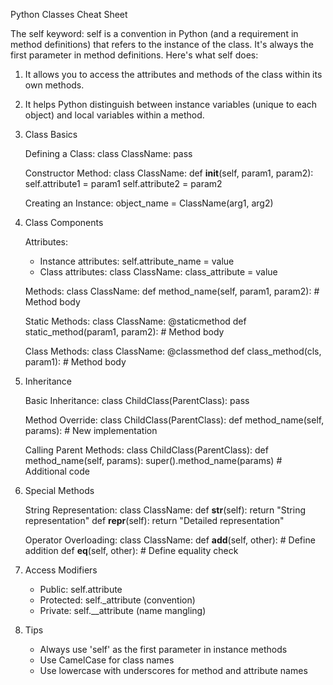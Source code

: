 Python Classes Cheat Sheet

The self keyword:
self is a convention in Python (and a requirement in method definitions) that refers to the instance of the class. It's always the first parameter in method definitions.
Here's what self does:
1. It allows you to access the attributes and methods of the class within its own methods.
2. It helps Python distinguish between instance variables (unique to each object) and local variables within a method.


1. Class Basics
   
   Defining a Class:
   class ClassName:
       pass

   Constructor Method:
   class ClassName:
       def __init__(self, param1, param2):
           self.attribute1 = param1
           self.attribute2 = param2

   Creating an Instance:
   object_name = ClassName(arg1, arg2)

2. Class Components

   Attributes:
   - Instance attributes: self.attribute_name = value
   - Class attributes: 
     class ClassName:
         class_attribute = value

   Methods:
   class ClassName:
       def method_name(self, param1, param2):
           # Method body

   Static Methods:
   class ClassName:
       @staticmethod
       def static_method(param1, param2):
           # Method body

   Class Methods:
   class ClassName:
       @classmethod
       def class_method(cls, param1):
           # Method body

3. Inheritance

   Basic Inheritance:
   class ChildClass(ParentClass):
       pass

   Method Override:
   class ChildClass(ParentClass):
       def method_name(self, params):
           # New implementation

   Calling Parent Methods:
   class ChildClass(ParentClass):
       def method_name(self, params):
           super().method_name(params)
           # Additional code

4. Special Methods

   String Representation:
   class ClassName:
       def __str__(self):
           return "String representation"
       def __repr__(self):
           return "Detailed representation"

   Operator Overloading:
   class ClassName:
       def __add__(self, other):
           # Define addition
       def __eq__(self, other):
           # Define equality check

5. Access Modifiers

   - Public: self.attribute
   - Protected: self._attribute (convention)
   - Private: self.__attribute (name mangling)

6. Tips

   - Always use 'self' as the first parameter in instance methods
   - Use CamelCase for class names
   - Use lowercase with underscores for method and attribute names
